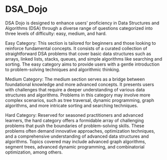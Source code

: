 # DSA_Dojo

DSA Dojo is designed to enhance users' proficiency in Data Structures and Algorithms (DSA) through a diverse range of questions categorized into three levels of difficulty: easy, medium, and hard.

Easy Category: This section is tailored for beginners and those looking to reinforce fundamental concepts. It consists of a curated collection of straightforward DSA problems that cover basic data structures such as arrays, linked lists, stacks, queues, and simple algorithms like searching and sorting. The easy category aims to provide users with a gentle introduction to problem-solving techniques and algorithmic thinking.

Medium Category: The medium section serves as a bridge between foundational knowledge and more advanced concepts. It presents users with challenges that require a deeper understanding of various data structures and algorithms. Problems in this category may involve more complex scenarios, such as tree traversal, dynamic programming, graph algorithms, and more intricate sorting and searching techniques.

Hard Category: Reserved for seasoned practitioners and advanced learners, the hard category offers a formidable array of challenging problems that push the boundaries of problem-solving skills. These problems often demand innovative approaches, optimization techniques, and a comprehensive understanding of advanced data structures and algorithms. Topics covered may include advanced graph algorithms, segment trees, advanced dynamic programming, and combinatorial optimization, among others.
